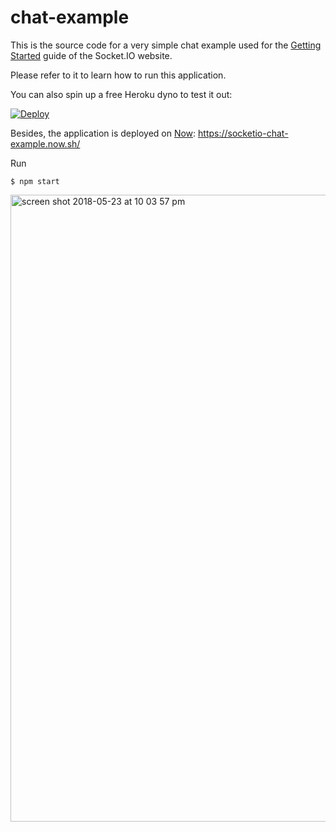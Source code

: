 # chat-example

This is the source code for a very simple chat example used for
the [Getting Started](http://socket.io/get-started/chat/) guide
of the Socket.IO website.

Please refer to it to learn how to run this application.

You can also spin up a free Heroku dyno to test it out:

[![Deploy](https://www.herokucdn.com/deploy/button.png)](https://heroku.com/deploy?template=https://github.com/socketio/chat-example)

Besides, the application is deployed on [Now](https://zeit.co/now): https://socketio-chat-example.now.sh/

Run
```
$ npm start
```
<img width="1003" alt="screen shot 2018-05-23 at 10 03 57 pm" src="https://user-images.githubusercontent.com/20756728/40460593-836df5c8-5ed5-11e8-9ecd-83168a6d39dd.png">
